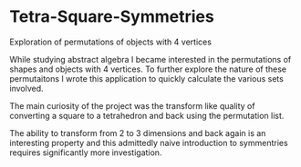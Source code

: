 # Tetra-Square-Symmetries
Exploration of permutations of objects with 4 vertices

While studying abstract algebra I became interested in the permutations of shapes and objects with 4 vertices. To further explore the nature of these permutaitons I wrote this application to quickly calculate the various sets involved.

The main curiosity of the project was the transform like quality of converting a square to a tetrahedron and back using the permutation list.

The ability to transform from 2 to 3 dimensions and back again is an interesting property and this admittedly naive introduction to symmentries requires significantly more investigation.
